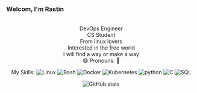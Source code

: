 ### Welcom, I'm Rastin

<div align="center">
  <p align="center">

   <br/> DevOps Engineer 
   <br/> CS Student
   <br/> From linux lovers
   <br/> Interested in the free world
   <br/> I will find a way or make a way
   <br/> 😄 Pronouns: 🐊
  </p>

My Skills:
![Linux](https://img.shields.io/badge/-linux-000?&logo=linux)
![Bash](https://camo.githubusercontent.com/96300e9237905259adf7e2c48c87089a0940bda262aa009c85f9581f94c48c2b/68747470733a2f2f696d672e736869656c64732e696f2f62616467652f2d426173682d3030303f266c6f676f3d474e5525323042617368)
![Docker](https://img.shields.io/badge/-Docker-000?&logo=Docker)
![Kubernetes](https://img.shields.io/badge/-Kubernetes-000?&logo=Kubernetes)
![python](https://img.shields.io/badge/-python-000?&logo=python)
![C](https://img.shields.io/badge/-C-000?&logo=c)
![SQL](https://img.shields.io/badge/-SQL-000?&logo=mariadb)



  


![GitHub stats](https://github-readme-stats.vercel.app/api?username=rastinsenobari&show_icons=true&theme=cobalt)

</div>
